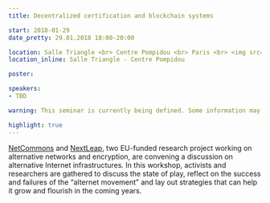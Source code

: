 ```yaml
---
title: Decentralized certification and blockchain systems

start: 2018-01-29
date_pretty: 29.01.2018 18:00-20:00

location: Salle Triangle <br> Centre Pompidou <br> Paris <br> <img src="/seminars/salletriangle.png" class="img-fluid"/>
location_inline: Salle Triangle - Centre Pompidou

poster:

speakers:
- TBD

warning: This seminar is currently being defined. Some information may change in the next days.

highlight: true
---
```


[NetCommons](https://netcommons.eu/) and [NextLeap](/), two EU-funded research project working on alternative networks and encryption, are convening a discussion on alternative Internet infrastructures. In this workshop, activists and researchers are gathered to discuss the state of play, reflect on the success and failures of the “alternet movement” and lay out strategies that can help it grow and flourish in the coming years.
